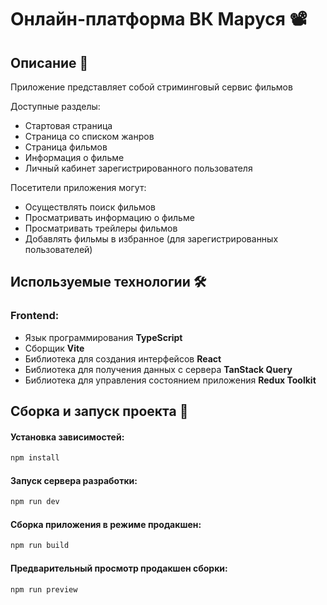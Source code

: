 # Онлайн-платформа ВК Маруся 📽️

## Описание 🧾

Приложение представляет собой стриминговый сервис фильмов

Доступные разделы:

- Стартовая страница
- Страница со списком жанров
- Страница фильмов
- Информация о фильме
- Личный кабинет зарегистрированного пользователя

Посетители приложения могут:

- Осуществлять поиск фильмов
- Просматривать информацию о фильме
- Просматривать трейлеры фильмов
- Добавлять фильмы в избранное (для зарегистрированных пользователей)

## Используемые технологии 🛠️

### Frontend:

- Язык программирования **TypeScript**
- Сборщик **Vite**
- Библиотека для создания интерфейсов **React**
- Библиотека для получения данных с сервера **TanStack Query**
- Библиотека для управления состоянием приложения **Redux Toolkit**

## Сборка и запуск проекта 🚀

#### Установка зависимостей:

```sh
npm install
```

#### Запуск сервера разработки:

```sh
npm run dev
```

#### Сборка приложения в режиме продакшен:

```sh
npm run build
```

#### Предварительный просмотр продакшен сборки:

```sh
npm run preview
```
